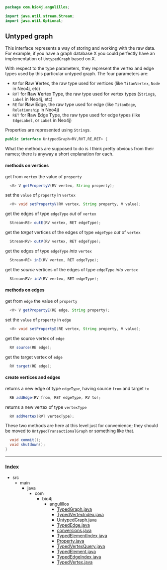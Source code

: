 
```java
package com.bio4j.angulillos;

import java.util.stream.Stream;
import java.util.Optional;
```


## Untyped graph

This interface represents a way of storing and working with the raw data. For example, if you have a graph database X you could perfectly have an implementation of `UntypedGraph` based on X.

With respect to the type parameters, they represent the vertex and edge types used by this particular untyped graph. The four parameters are:

- `RV` for **R**aw **V**ertex, the raw type used for vertices (like `TitanVertex`, `Node` in Neo4j, etc)
- `RVT` for **R**aw **V**ertex **T**ype, the raw type used for vertex types (`String`s, `Label` in Neo4j, etc)
- `RE` for **R**aw **E**dge, the raw type used for edge (like `TitanEdge`, `Relationship` in Neo4j)
- `RET` for **R**aw **E**dge **T**ype, the raw type used for edge types (like `EdgeLabel`, or `Label` in Neo4j)

Properties are represented using `String`s.


```java
public interface UntypedGraph<RV,RVT,RE,RET> {
```


  What the methods are supposed to do is I think pretty obvious from their names; there is anyway a short explanation for each.


  #### methods on vertices


  get from `vertex` the value of `property`


```java
  <V> V getPropertyV(RV vertex, String property);
```


  set the `value` of `property` in `vertex`


```java
  <V> void setPropertyV(RV vertex, String property, V value);
```


  get the edges of type `edgeType` _out_ of `vertex`


```java
  Stream<RE> outE(RV vertex, RET edgeType);
```


  get the _target_ vertices of the edges of type `edgeType` _out_ of `vertex`


```java
  Stream<RV> outV(RV vertex, RET edgeType);
```


  get the edges of type `edgeType` _into_ `vertex`


```java
  Stream<RE> inE(RV vertex, RET edgeType);
```


  get the _source_ vertices of the edges of type `edgeType` _into_ `vertex`


```java
  Stream<RV> inV(RV vertex, RET edgeType);
```


  #### methods on edges


  get from `edge` the value of `property`


```java
  <V> V getPropertyE(RE edge, String property);
```


  set the `value` of `property` in `edge`


```java
  <V> void setPropertyE(RE vertex, String property, V value);
```


  get the source vertex of `edge`


```java
  RV source(RE edge);
```


  get the target vertex of `edge`


```java
  RV target(RE edge);
```


  #### create vertices and edges


  returns a new edge of type `edgeType`, having source `from` and target `to`


```java
  RE addEdge(RV from, RET edgeType, RV to);
```


  returns a new vertex of type `vertexType`


```java
  RV addVertex(RVT vertexType);
```


  These two methods are here at this level just for convenience; they should be moved to `UntypedTransactionalGraph` or something like that.


```java
  void commit();
  void shutdown();
}
```


------

### Index

+ src
  + main
    + java
      + com
        + bio4j
          + angulillos
            + [TypedGraph.java][main/java/com/bio4j/angulillos/TypedGraph.java]
            + [TypedVertexIndex.java][main/java/com/bio4j/angulillos/TypedVertexIndex.java]
            + [UntypedGraph.java][main/java/com/bio4j/angulillos/UntypedGraph.java]
            + [TypedEdge.java][main/java/com/bio4j/angulillos/TypedEdge.java]
            + [conversions.java][main/java/com/bio4j/angulillos/conversions.java]
            + [TypedElementIndex.java][main/java/com/bio4j/angulillos/TypedElementIndex.java]
            + [Property.java][main/java/com/bio4j/angulillos/Property.java]
            + [TypedVertexQuery.java][main/java/com/bio4j/angulillos/TypedVertexQuery.java]
            + [TypedElement.java][main/java/com/bio4j/angulillos/TypedElement.java]
            + [TypedEdgeIndex.java][main/java/com/bio4j/angulillos/TypedEdgeIndex.java]
            + [TypedVertex.java][main/java/com/bio4j/angulillos/TypedVertex.java]

[main/java/com/bio4j/angulillos/TypedGraph.java]: TypedGraph.java.md
[main/java/com/bio4j/angulillos/TypedVertexIndex.java]: TypedVertexIndex.java.md
[main/java/com/bio4j/angulillos/UntypedGraph.java]: UntypedGraph.java.md
[main/java/com/bio4j/angulillos/TypedEdge.java]: TypedEdge.java.md
[main/java/com/bio4j/angulillos/conversions.java]: conversions.java.md
[main/java/com/bio4j/angulillos/TypedElementIndex.java]: TypedElementIndex.java.md
[main/java/com/bio4j/angulillos/Property.java]: Property.java.md
[main/java/com/bio4j/angulillos/TypedVertexQuery.java]: TypedVertexQuery.java.md
[main/java/com/bio4j/angulillos/TypedElement.java]: TypedElement.java.md
[main/java/com/bio4j/angulillos/TypedEdgeIndex.java]: TypedEdgeIndex.java.md
[main/java/com/bio4j/angulillos/TypedVertex.java]: TypedVertex.java.md